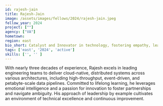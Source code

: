 ```yaml
---
id: rajesh-jain
title: Rajesh-Jain
image: /assets/images/fellows/2024/rajesh-jain.jpeg
fellow_year: 2024
project: [""]
agency: ["VA"]
hometown: 
region: east
bio_short: Catalyst and Innovator in technology, fostering empathy, leading by example and building bridges.
tags: ['east', '2024', 'active']
skills: ['', '' ]
---
```

With nearly three decades of experience, Rajesh excels in leading engineering teams to deliver cloud-native, distributed systems across various architectures, including high-throughput, event-driven, and petabyte-scale data pipelines. Committed to lifelong learning, he leverages emotional intelligence and a passion for innovation to foster partnerships and navigate ambiguity. His approach of leadership by example cultivates an environment of technical excellence and continuous improvement.